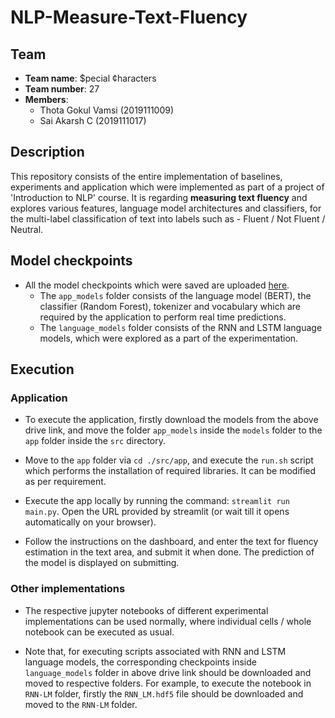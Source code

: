 # NLP-Measure-Text-Fluency  

## Team
* <b>Team name</b>: $pecial ¢haracters
* <b>Team number</b>: 27
* <b>Members</b>: 
    * Thota Gokul Vamsi (2019111009)  
    * Sai Akarsh C (2019111017)  

## Description 

This repository consists of the entire implementation of baselines, experiments and application which were implemented as part of a project of 'Introduction to NLP' course. It is regarding <b>measuring text fluency</b> and explores various features, language model architectures and classifiers, for the multi-label classification of text into labels such as - Fluent / Not Fluent / Neutral.

## Model checkpoints

* All the model checkpoints which were saved are uploaded [here](https://drive.google.com/drive/folders/16c04yf95_Ael0iXFmQuQKdhQm97SWWHE?usp=sharing). 
    * The `app_models` folder consists of the language model (BERT), the classifier (Random Forest), tokenizer and vocabulary which are required by the application to perform real time predictions.
    * The `language_models` folder consists of the RNN and LSTM language models, which were explored as a part of the experimentation.

## Execution

### Application

* To execute the application, firstly download the models from the above drive link, and move the folder `app_models` inside the `models` folder to the `app` folder inside the `src` directory. 

* Move to the `app` folder via `cd ./src/app`, and execute the `run.sh` script which performs the installation of required libraries. It can be modified as per requirement.

* Execute the app locally by running the command: `streamlit run main.py`. Open the URL provided by streamlit (or wait till it opens automatically on your browser).

* Follow the instructions on the dashboard, and enter the text for fluency estimation in the text area, and submit it when done. The prediction of the model is displayed on submitting.

### Other implementations

* The respective jupyter notebooks of different experimental implementations can be used normally, where individual cells / whole notebook can be executed as usual.

* Note that, for executing scripts associated with RNN and LSTM language models, the corresponding checkpoints inside `language_models` folder in above drive link should be downloaded and moved to respective folders. For example, to execute the notebook in `RNN-LM` folder, firstly the `RNN_LM.hdf5` file should be downloaded and moved to the `RNN-LM` folder. 